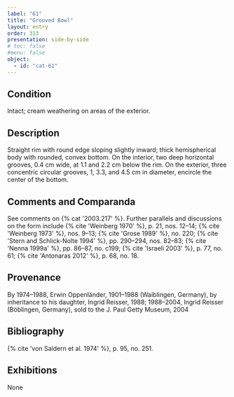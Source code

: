 ```yaml
---
label: "61"
title: "Grooved Bowl"
layout: entry
order: 313
presentation: side-by-side
# toc: false
#menu: false 
object:
  - id: "cat-61"
---
```


## Condition

Intact; cream weathering on areas of the exterior.

## Description

Straight rim with round edge sloping slightly inward; thick hemispherical body with rounded, convex bottom. On the interior, two deep horizontal grooves, 0.4 cm wide, at 1.1 and 2.2 cm below the rim. On the exterior, three concentric circular grooves, 1, 3.3, and 4.5 cm in diameter, encircle the center of the bottom.

## Comments and Comparanda

See comments on {% cat '2003.217' %}. Further parallels and discussions on the form include {% cite 'Weinberg 1970' %}, p. 21, nos. 12–14; {% cite 'Weinberg 1973' %}, nos. 9–13; {% cite 'Grose 1989' %}, no. 220; {% cite 'Stern and Schlick-Nolte 1994' %}, pp. 290–294, nos. 82–83; {% cite 'Nenna 1999a' %}, pp. 86–87, no. c199; {% cite 'Israeli 2003' %}, p. 77, no. 61; {% cite 'Antonaras 2012' %}, p. 68, no. 18.

## Provenance

By 1974–1988, Erwin Oppenländer, 1901–1988 (Waiblingen, Germany), by inheritance to his daughter, Ingrid Reisser, 1988; 1988–2004, Ingrid Reisser (Böblingen, Germany), sold to the J. Paul Getty Museum, 2004

## Bibliography

{% cite 'von Saldern et al. 1974' %}, p. 95, no. 251.

## Exhibitions

None